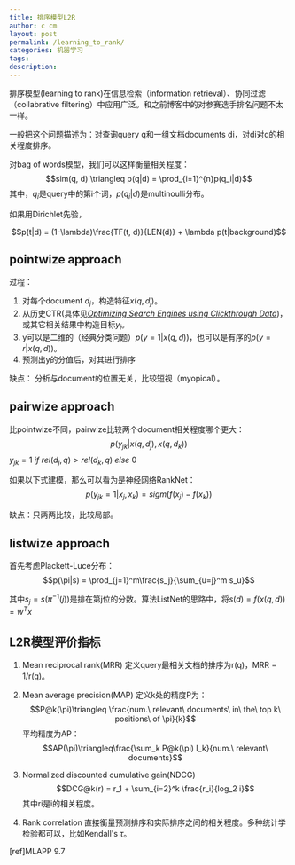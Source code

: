 ```yaml
---
title: 排序模型L2R
author: c cm
layout: post
permalink: /learning_to_rank/
categories: 机器学习
tags:
description:
---
```

排序模型(learning to rank)在信息检索（information retrieval）、协同过滤（collabrative filtering）中应用广泛。和之前博客中的对参赛选手排名问题不太一样。

一般把这个问题描述为：对查询query q和一组文档documents di，对di对q的相关程度排序。

对bag of words模型，我们可以这样衡量相关程度：
$$sim(q, d) \triangleq p(q|d) = \prod_{i=1}^{n}p(q_i|d)$$
其中，$q_i$是query中的第i个词，$p(q_i|d)$是multinoulli分布。

如果用Dirichlet先验，

$$p(t|d) = (1-\lambda)\frac{TF(t, d)}{LEN(d)} + \lambda p(t|background)$$

## pointwize approach
过程：

1. 对每个document $d_j$，构造特征$x(q, d_j)$。
2. 从历史CTR(具体见[*Optimizing Search Engines using Clickthrough Data*](http://iccm.cc/optimizing_search_engines_using_clickthrough_data/))，或其它相关结果中构造目标$y_i$。
3. y可以是二维的（经典分类问题）$p(y=1|x(q,d))$，也可以是有序的$p(y=r|x(q,d))$。
4. 预测出y的分值后，对其进行排序

缺点：
分析与document的位置无关，比较短视（myopical）。

## pairwize approach
比pointwize不同，pairwize比较两个document相关程度哪个更大：
$$p(y_{jk}|x(q, d_j), x(q, d_k))$$
$y_{jk} = 1 \ if \ rel(d_j, q) > rel(d_k, q)\ else\ 0$

如果以下式建模，那么可以看为是神经网络RankNet：
$$p(y_{jk}=1|x_j, x_k) = sigm(f(x_j) - f(x_k))$$

缺点：只两两比较，比较局部。

## listwize approach
首先考虑Plackett-Luce分布：
$$p(\pi|s) = \prod_{j=1}^m\frac{s_j}{\sum_{u=j}^m s_u}$$

其中$s_j = s(\pi^{-1}(j))$是排在第j位的分数。算法ListNet的思路中，将$s(d) = f(x(q, d)) = w^Tx$

## L2R模型评价指标
1. Mean reciprocal rank(MRR)
    定义query最相关文档的排序为r(q)，MRR = 1/r(q)。
        
2. Mean average precision(MAP)
    定义k处的精度P为：
    $$P@k(\pi)\triangleq \frac{num.\ relevant\ documents\ in\ the\ top k\ positions\ of \pi}{k}$$
    平均精度为AP：
    $$AP(\pi)\triangleq\frac{\sum_k P@k(\pi) I_k}{num.\ relevant\ documents}$$

3. Normalized discounted cumulative gain(NDCG)
    $$DCG@k(r) = r_1 + \sum_{i=2}^k \frac{r_i}{log_2 i}$$
    其中ri是i的相关程度。
4. Rank correlation
    直接衡量预测排序和实际排序之间的相关程度。多种统计学检验都可以，比如Kendall's $\tau$。

[ref]MLAPP 9.7
